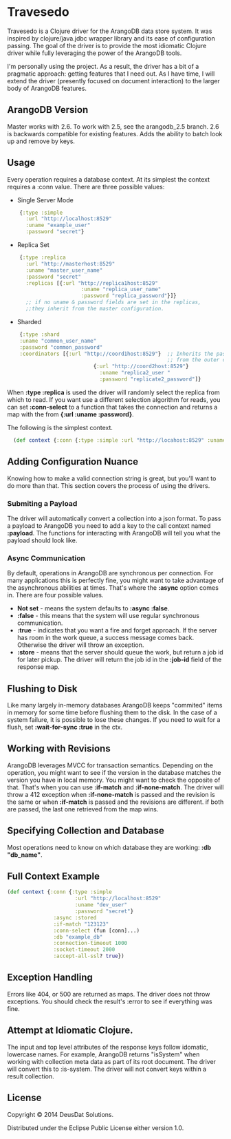 # Travesedo

Travesedo is a Clojure driver for the ArangoDB data store system. It was inspired 
by clojure/java.jdbc wrapper library and its ease of configuration passing. The 
goal of the driver is to provide the most idiomatic Clojure driver while fully
leveraging the power of the ArangoDB tools.

I'm personally using the project. As a result, the driver has a bit of a pragmatic approach: getting features that I need out.
As I have time, I will extend the driver (presently focused on document interaction) to the larger body of ArangoDB features.

## ArangoDB Version
Master works with 2.6. 
To work with 2.5, see the arangodb_2.5 branch. 
2.6 is backwards compatible for existing features. Adds the ability to batch
look up and remove by keys.

## Usage

Every operation requires a database context. At its simplest the context requires a :conn value. There are three possible values:
- Single Server Mode
```clojure
    {:type :simple
      :url "http://localhost:8529"
      :uname "example_user"
      :password "secret"}
```

- Replica Set
```clojure
    {:type :replica
      :url "http://masterhost:8529"
      :uname "master_user_name"
      :password "secret"
      :replicas [{:url "http://replica1host:8529"
                        :uname "replica_user_name"
                        :password "replica_password"}]}
      ;; if no uname & password fields are set in the replicas,
      ;;they inherit from the master configuration.
```

- Sharded
```clojure
    {:type :shard
    :uname "common_user_name"
    :password "common_password"
    :coordinators [{:url "http://coord1host:8529"}  ;; Inherits the password
                                                    ;; from the outer config.
                            {:url "http://coord2host:8529"}
                              :uname "replica2_user "
                              :password "replicate2_password"]}
```
When __:type :replica__ is used the driver will randomly select the replica from which to read. If you want use a different selection algorithm for reads, you can set __:conn-select__ to a function that takes the connection and returns a map with the from __{:url :uname :password}__.

The following is the simplest context.
```clojure
  (def context {:conn {:type :simple :url "http://locahost:8529" :uname "dev_user " :password "secret"}})
```

## Adding Configuration Nuance
Knowing how to make a valid connection string is great, but you'll want to do more than that. This section covers the process of using the drivers.

### Submiting a Payload
The driver will automatically convert a collection into a json format. To pass a payload to ArangoDB you need to add a key to the call context named __:payload__. The functions for interacting with ArangoDB will tell you what the payload should look like.

### Async Communication
By default, operations in ArangoDB are synchronous per connection. For many applications this is perfectly fine,
you might want to take advantage of the asynchronous abilities at times. That's where the __:async__ option comes in.
There are four possible values.
* __Not set__ - means the system defaults to __:async :false__.
* __:false__ - this means that the system will use regular synchronous communication.
* __:true__ - indicates that you want a fire and forget approach. If the server has room in the work queue, a success message comes back. Otherwise the driver will throw an exception.
* __:store__ - means that the server should queue the work, but return a job id for later pickup.
The driver will return the job id in the __:job-id__ field of the response map.

## Flushing to Disk
Like many largely in-memory databases ArangoDB keeps "commited" items in memory for some time before flushing them to the disk. In the case of a system failure, it is possible to lose these changes. If you need to wait for a flush, set __:wait-for-sync :true__ in the ctx.

## Working with Revisions
ArangoDB leverages  MVCC  for transaction semantics. Depending on the operation, you might want to see if the version in the database matches the version you have in local memory. You might want to check the opposite of that. That's when you can use __:if-match__ and __:if-none-match__. The driver will throw a 412 exception when __:if-none-match__ is passed and the revision is the same or when __:if-match__ is passed and the revisions are different. if both are passed, the last one retrieved from the map wins.

## Specifying Collection and Database
Most operations need to know on which database they are working: __:db "db_name"__.

## Full Context Example
```clojure
(def context {:conn {:type :simple
                      :url "http://localhost:8529"
                      :uname "dev_user"
                      :password "secret"}
               :async :stored
               :if-match "123123"
               :conn-select (fun [conn]...)
               :db "example_db"
               :connection-timeout 1000
               :socket-timeout 2000
               :accept-all-ssl? true})
```

## Exception Handling
Errors like 404, or 500 are returned as maps. The driver does not throw exceptions. You should check the result's :error to see if everything was fine.

## Attempt at Idiomatic Clojure.
The input and top level attributes of the response keys follow idomatic,
lowercase names. For example, ArangoDB returns "isSystem" when working with 
collection meta data as part of its root document. The driver will convert this
to :is-system. The driver will not convert keys within a result collection. 

## License

Copyright © 2014 DeusDat Solutions.

Distributed under the Eclipse Public License either version 1.0.
